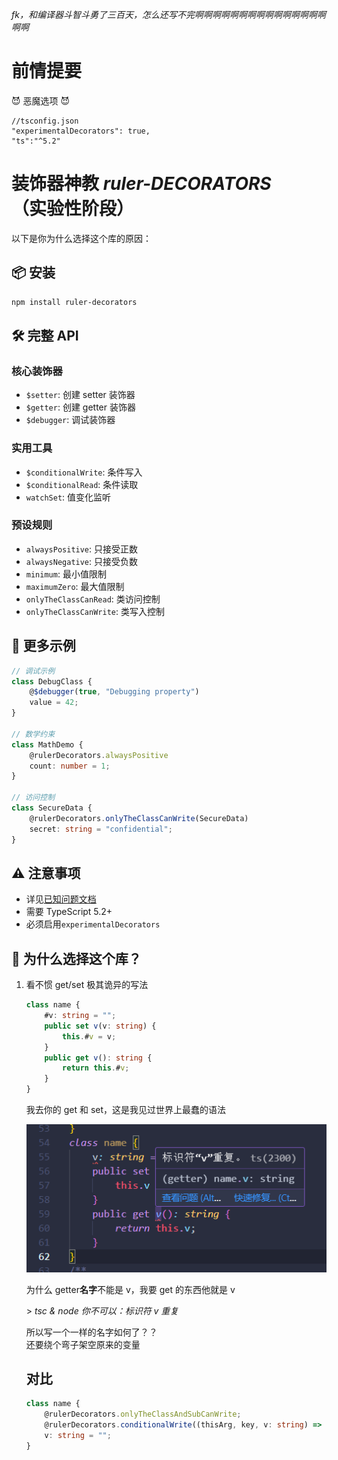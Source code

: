 _fk，和编译器斗智斗勇了三百天，怎么还写不完啊啊啊啊啊啊啊啊啊啊啊啊啊啊啊啊啊_

# 前情提要

😈 恶魔选项 😈

```json5
//tsconfig.json
"experimentalDecorators": true,
"ts":"^5.2"
```

# **装饰器神教 _ruler-DECORATORS_**<br>（实验性阶段）

以下是你为什么选择这个库的原因：

## 📦 安装

```bash
npm install ruler-decorators
```

## 🛠️ 完整 API

### 核心装饰器

-   `$setter`: 创建 setter 装饰器
-   `$getter`: 创建 getter 装饰器
-   `$debugger`: 调试装饰器

### 实用工具

-   `$conditionalWrite`: 条件写入
-   `$conditionalRead`: 条件读取
-   `watchSet`: 值变化监听

### 预设规则

-   `alwaysPositive`: 只接受正数
-   `alwaysNegative`: 只接受负数
-   `minimum`: 最小值限制
-   `maximumZero`: 最大值限制
-   `onlyTheClassCanRead`: 类访问控制
-   `onlyTheClassCanWrite`: 类写入控制

## 🧪 更多示例

```ts
// 调试示例
class DebugClass {
    @$debugger(true, "Debugging property")
    value = 42;
}

// 数学约束
class MathDemo {
    @rulerDecorators.alwaysPositive
    count: number = 1;
}

// 访问控制
class SecureData {
    @rulerDecorators.onlyTheClassCanWrite(SecureData)
    secret: string = "confidential";
}
```

## ⚠️ 注意事项

-   详见[已知问题文档](./doc/known_issues.md)
-   需要 TypeScript 5.2+
-   必须启用`experimentalDecorators`

## 🤔 为什么选择这个库？

1. 看不惯 get/set 极其诡异的写法

    ```ts
    class name {
        #v: string = "";
        public set v(v: string) {
            this.#v = v;
        }
        public get v(): string {
            return this.#v;
        }
    }
    ```

    我去你的 get 和 set，这是我见过世界上最蠢的语法

    ![ts2300 because I defined a prop v and a getter v](doc/img/ts2300.png)

    为什么 getter**名字**不能是 v，我要 get 的东西他就是 v

    \> _tsc & node 你不可以：标识符 v 重复_

    所以写一个一样的名字如何了？？  
    还要绕个弯子架空原来的变量

    ## 对比

    ```ts
    class name {
        @rulerDecorators.onlyTheClassAndSubCanWrite;
        @rulerDecorators.conditionalWrite((thisArg, key, v: string) => badWords.includes(v));
        v: string = "";
    }
    ```
